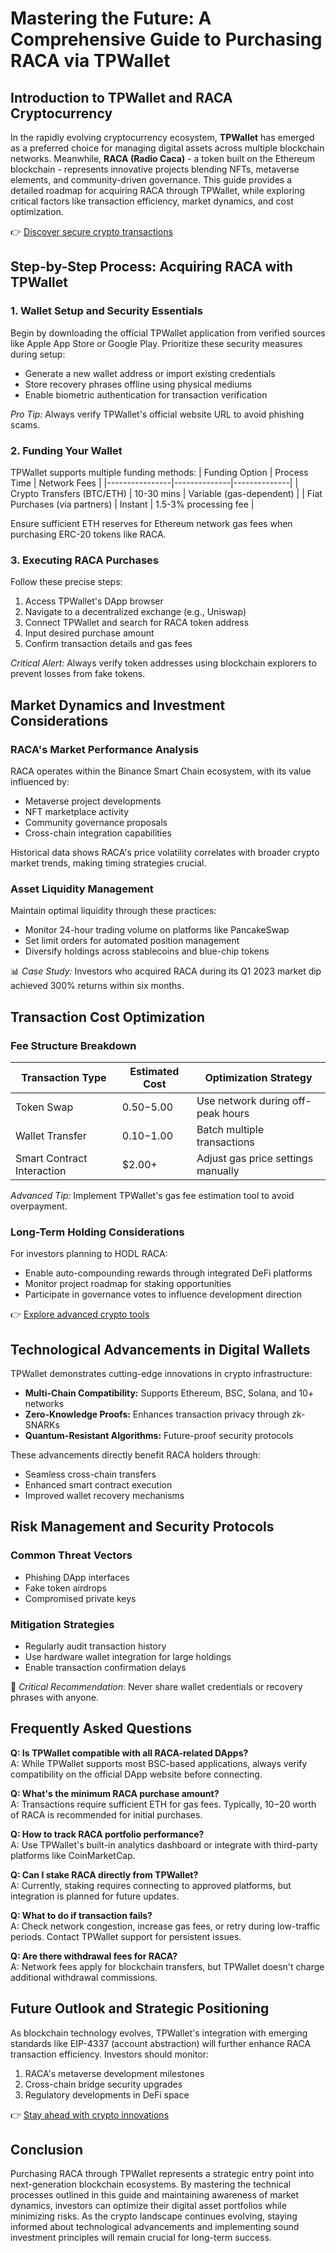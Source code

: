 # Mastering the Future: A Comprehensive Guide to Purchasing RACA via TPWallet

## Introduction to TPWallet and RACA Cryptocurrency

In the rapidly evolving cryptocurrency ecosystem, **TPWallet** has emerged as a preferred choice for managing digital assets across multiple blockchain networks. Meanwhile, **RACA (Radio Caca)** - a token built on the Ethereum blockchain - represents innovative projects blending NFTs, metaverse elements, and community-driven governance. This guide provides a detailed roadmap for acquiring RACA through TPWallet, while exploring critical factors like transaction efficiency, market dynamics, and cost optimization.

👉 [Discover secure crypto transactions](https://bit.ly/okx-bonus)

## Step-by-Step Process: Acquiring RACA with TPWallet

### 1. Wallet Setup and Security Essentials

Begin by downloading the official TPWallet application from verified sources like Apple App Store or Google Play. Prioritize these security measures during setup:

- Generate a new wallet address or import existing credentials
- Store recovery phrases offline using physical mediums
- Enable biometric authentication for transaction verification

*Pro Tip:* Always verify TPWallet's official website URL to avoid phishing scams.

### 2. Funding Your Wallet

TPWallet supports multiple funding methods:
| Funding Option | Process Time | Network Fees |
|----------------|--------------|--------------|
| Crypto Transfers (BTC/ETH) | 10-30 mins | Variable (gas-dependent) |
| Fiat Purchases (via partners) | Instant | 1.5-3% processing fee |

Ensure sufficient ETH reserves for Ethereum network gas fees when purchasing ERC-20 tokens like RACA.

### 3. Executing RACA Purchases

Follow these precise steps:
1. Access TPWallet's DApp browser
2. Navigate to a decentralized exchange (e.g., Uniswap)
3. Connect TPWallet and search for RACA token address
4. Input desired purchase amount
5. Confirm transaction details and gas fees

*Critical Alert:* Always verify token addresses using blockchain explorers to prevent losses from fake tokens.

## Market Dynamics and Investment Considerations

### RACA's Market Performance Analysis

RACA operates within the Binance Smart Chain ecosystem, with its value influenced by:
- Metaverse project developments
- NFT marketplace activity
- Community governance proposals
- Cross-chain integration capabilities

Historical data shows RACA's price volatility correlates with broader crypto market trends, making timing strategies crucial.

### Asset Liquidity Management

Maintain optimal liquidity through these practices:
- Monitor 24-hour trading volume on platforms like PancakeSwap
- Set limit orders for automated position management
- Diversify holdings across stablecoins and blue-chip tokens

📊 *Case Study:* Investors who acquired RACA during its Q1 2023 market dip achieved 300% returns within six months.

## Transaction Cost Optimization

### Fee Structure Breakdown

| Transaction Type | Estimated Cost | Optimization Strategy |
|------------------|----------------|-----------------------|
| Token Swap       | $0.50-$5.00    | Use network during off-peak hours |
| Wallet Transfer  | $0.10-$1.00    | Batch multiple transactions |
| Smart Contract Interaction | $2.00+ | Adjust gas price settings manually |

*Advanced Tip:* Implement TPWallet's gas fee estimation tool to avoid overpayment.

### Long-Term Holding Considerations

For investors planning to HODL RACA:
- Enable auto-compounding rewards through integrated DeFi platforms
- Monitor project roadmap for staking opportunities
- Participate in governance votes to influence development direction

👉 [Explore advanced crypto tools](https://bit.ly/okx-bonus)

## Technological Advancements in Digital Wallets

TPWallet demonstrates cutting-edge innovations in crypto infrastructure:
- **Multi-Chain Compatibility:** Supports Ethereum, BSC, Solana, and 10+ networks
- **Zero-Knowledge Proofs:** Enhances transaction privacy through zk-SNARKs
- **Quantum-Resistant Algorithms:** Future-proof security protocols

These advancements directly benefit RACA holders through:
- Seamless cross-chain transfers
- Enhanced smart contract execution
- Improved wallet recovery mechanisms

## Risk Management and Security Protocols

### Common Threat Vectors
- Phishing DApp interfaces
- Fake token airdrops
- Compromised private keys

### Mitigation Strategies
- Regularly audit transaction history
- Use hardware wallet integration for large holdings
- Enable transaction confirmation delays

🚨 *Critical Recommendation:* Never share wallet credentials or recovery phrases with anyone.

## Frequently Asked Questions

**Q: Is TPWallet compatible with all RACA-related DApps?**  
A: While TPWallet supports most BSC-based applications, always verify compatibility on the official DApp website before connecting.

**Q: What's the minimum RACA purchase amount?**  
A: Transactions require sufficient ETH for gas fees. Typically, $10-$20 worth of RACA is recommended for initial purchases.

**Q: How to track RACA portfolio performance?**  
A: Use TPWallet's built-in analytics dashboard or integrate with third-party platforms like CoinMarketCap.

**Q: Can I stake RACA directly from TPWallet?**  
A: Currently, staking requires connecting to approved platforms, but integration is planned for future updates.

**Q: What to do if transaction fails?**  
A: Check network congestion, increase gas fees, or retry during low-traffic periods. Contact TPWallet support for persistent issues.

**Q: Are there withdrawal fees for RACA?**  
A: Network fees apply for blockchain transfers, but TPWallet doesn't charge additional withdrawal commissions.

## Future Outlook and Strategic Positioning

As blockchain technology evolves, TPWallet's integration with emerging standards like EIP-4337 (account abstraction) will further enhance RACA transaction efficiency. Investors should monitor:

1. RACA's metaverse development milestones
2. Cross-chain bridge security upgrades
3. Regulatory developments in DeFi space

👉 [Stay ahead with crypto innovations](https://bit.ly/okx-bonus)

## Conclusion

Purchasing RACA through TPWallet represents a strategic entry point into next-generation blockchain ecosystems. By mastering the technical processes outlined in this guide and maintaining awareness of market dynamics, investors can optimize their digital asset portfolios while minimizing risks. As the crypto landscape continues evolving, staying informed about technological advancements and implementing sound investment principles will remain crucial for long-term success.